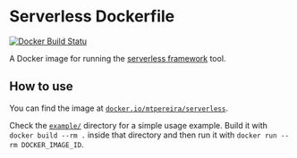 # Serverless Dockerfile

[![Docker Build Statu](https://img.shields.io/docker/build/mtpereira/serverless.svg?style=flat-square)]()


A Docker image for running the [serverless framework](https://serverless.com/framework/) tool.

## How to use

You can find the image at [`docker.io/mtpereira/serverless`](https://hub.docker.com/r/mtpereira/serverless/).

Check the [`example/`](example/) directory for a simple usage example. Build it with `docker build --rm .` inside that directory and then run it with `docker run --rm DOCKER_IMAGE_ID`.
